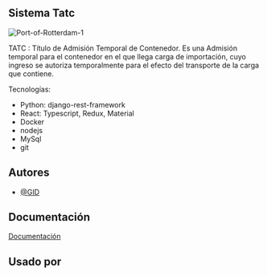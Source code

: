
## Sistema Tatc

![Port-of-Rotterdam-1](https://user-images.githubusercontent.com/34369026/120988929-4bb72580-c77f-11eb-8cef-24a4e6017025.jpg)

TATC : Título de Admisión Temporal de Contenedor. Es una Admisión temporal para el contenedor en el que llega carga de importación, cuyo ingreso se autoriza temporalmente para el efecto del transporte de la carga que contiene.


Tecnologías:
 -  Python: django-rest-framework
 -  React: Typescript, Redux, Material
 -  Docker
 -  nodejs
 -  MySql
 -  git

    
## Autores

- [@GID](https://gitdone.eu/)

  
## Documentación

[Documentación](https://github.com/GetItDone-GID/Manuales/blob/main/Manual%20de%20usuario%20TATC%20V%201.00%20(1)%20(1).pdf)
  
## Usado por
